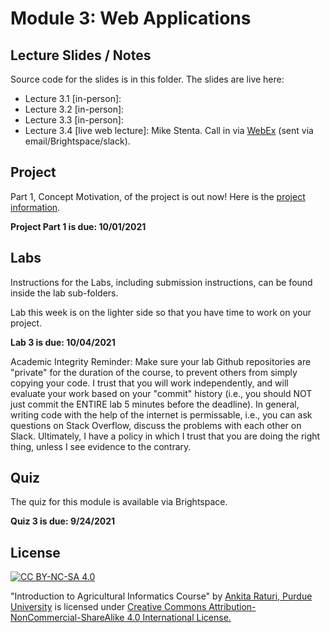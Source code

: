 # Module 3: Web Applications

## Lecture Slides / Notes

Source code for the slides is in this folder. The slides are live here:

- Lecture 3.1 [in-person]:
- Lecture 3.2 [in-person]:
- Lecture 3.3 [in-person]: 
- Lecture 3.4 [live web lecture]: Mike Stenta. Call in via <a href="https://purdue.webex.com">WebEx</a> (sent via email/Brightspace/slack).

## Project

Part 1, Concept Motivation, of the project is out now! Here is the [project information](../project/Project-part1.pdf).

**Project Part 1 is due: 10/01/2021**
 
## Labs

Instructions for the Labs, including submission instructions, can be found inside the lab sub-folders.

Lab this week is on the lighter side so that you have time to work on your project.

**Lab 3 is due: 10/04/2021** 

Academic Integrity Reminder: Make sure your lab Github repositories are "private" for the duration of the course, to prevent others from simply copying your code. I trust that you will work independently, and will evaluate your work based on your "commit" history (i.e., you should NOT just commit the ENTIRE lab 5 minutes before the deadline). In general, writing code with the help of the internet is permissable, i.e., you can ask questions on Stack Overflow, discuss the problems with each other on Slack. Ultimately, I have a policy in which I trust that you are doing the right thing, unless I see evidence to the contrary.


## Quiz

The quiz for this module is available via Brightspace. 

**Quiz 3 is due: 9/24/2021**

## License
[![CC BY-NC-SA 4.0][cc-by-nc-sa-shield]][cc-by-nc-sa]

<!-- This work is licensed under a
[Creative Commons Attribution-NonCommercial-ShareAlike 4.0 International License][cc-by-nc-sa].

[![CC BY-NC-SA 4.0][cc-by-nc-sa-image]][cc-by-nc-sa] -->

[cc-by-nc-sa]: http://creativecommons.org/licenses/by-nc-sa/4.0/
[cc-by-nc-sa-image]: https://licensebuttons.net/l/by-nc-sa/4.0/88x31.png
[cc-by-nc-sa-shield]: https://img.shields.io/badge/License-CC%20BY--NC--SA%204.0-lightgrey.svg

  "Introduction to Agricultural Informatics Course" by [Ankita Raturi, Purdue University](https://github.com/ag-informatics/ag-informatics-course) is licensed under [Creative Commons Attribution-NonCommercial-ShareAlike 4.0 International License.](http://creativecommons.org/licenses/by-nc-sa/4.0/)